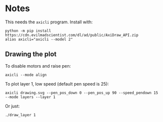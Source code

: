 # Notes

This needs the `axicli` program. Install with:

```
python -m pip install https://cdn.evilmadscientist.com/dl/ad/public/AxiDraw_API.zip
alias axicli="axicli --model 2"
```

## Drawing the plot

To disable motors and raise pen:

```
axicli --mode align
```

To plot layer 1, low speed (default pen speed is 25):

```
axicli drawing.svg --pen_pos_down 0 --pen_pos_up 90 --speed_pendown 15 --mode layers --layer 1
```

Or just:

```
./draw_layer 1
```
